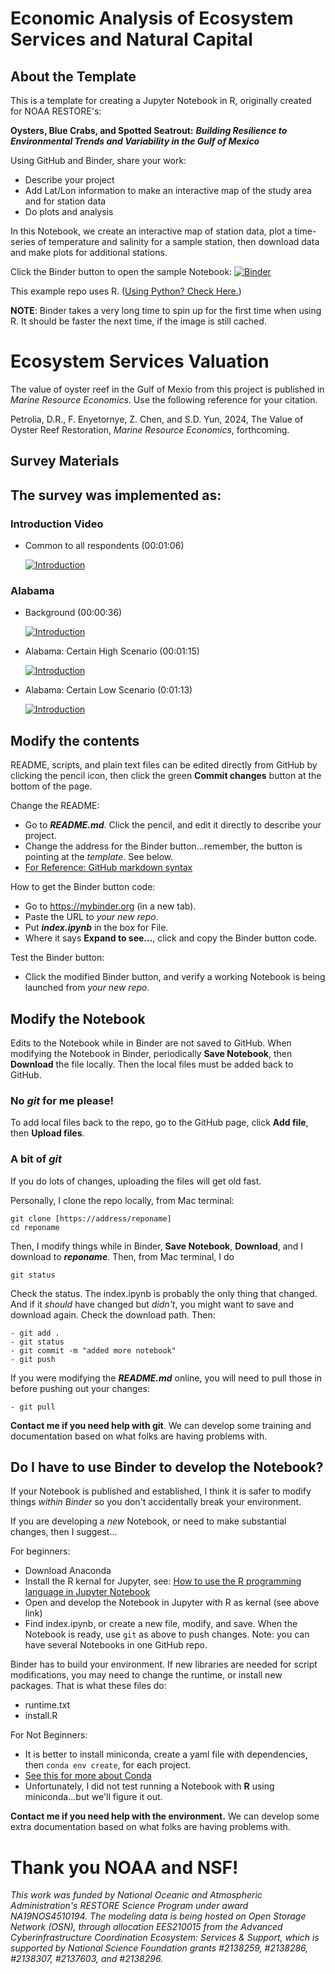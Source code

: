# Economic Analysis of Ecosystem Services and Natural Capital 

## About the Template
This is a template for creating a Jupyter Notebook in R, originally created for NOAA RESTORE's:

**Oysters, Blue Crabs, and Spotted Seatrout:** ***Building Resilience to Environmental Trends and Variability in the Gulf of Mexico***

Using GitHub and Binder, share your work:
- Describe your project
- Add Lat/Lon information to make an interactive map of the study area and for station data
- Do plots and analysis

In this Notebook, we create an interactive map of station data, plot a time-series of temperature and salinity for a sample station, then download data and make plots for additional stations.

Click the Binder button to open the sample Notebook: [![Binder](https://mybinder.org/badge_logo.svg)](https://mybinder.org/v2/gh/OyBcSt/project-template-r/HEAD?labpath=index.ipynb)

This example repo uses R.  ([Using Python? Check Here.](https://github.com/OyBcSt/project-template-python))

**NOTE**: Binder takes a very long time to spin up for the first time when using R.  It should be faster the next time, if the image is still cached.

# Ecosystem Services Valuation
The value of oyster reef in the Gulf of Mexio from this project is published in *Marine Resource Economics*. Use the following reference for your citation.

Petrolia, D.R., F. Enyetornye, Z. Chen, and S.D. Yun, 2024, The Value of Oyster Reef Restoration, *Marine Resource Economics*, forthcoming.

## Survey Materials
The survey was implemented as:
- 

### Introduction Video 
- Common to all respondents (00:01:06)
  
  [![Introduction](https://img.youtube.com/vi/jTF7pNGp1eA/0.jpg)](https://www.youtube.com/watch?v=jTF7pNGp1eA)

### Alabama 
- Background (00:00:36)

  [![Introduction](https://img.youtube.com/vi/lHW2DuJXehs/0.jpg)](https://www.youtube.com/watch?v=lHW2DuJXehs)

- Alabama: Certain High Scenario (00:01:15)

  [![Introduction](https://img.youtube.com/vi/ZbcA_mN249U/0.jpg)](https://www.youtube.com/watch?v=ZbcA_mN249U&t=1s)

- Alabama: Certain Low Scenario (0:01:13)

  [![Introduction](https://img.youtube.com/vi/JWVBbBevjpU/0.jpg)](https://www.youtube.com/watch?v=JWVBbBevjpU)

## Modify the contents

README, scripts, and plain text files can be edited directly from GitHub by clicking the pencil icon, then click the green **Commit changes** button at the bottom of the page.

Change the README:
- Go to ***README.md***.  Click the pencil, and edit it directly to describe your project.
- Change the address for the Binder button...remember, the button is pointing at the *template*.  See below.
- [For Reference: GitHub markdown syntax](https://docs.github.com/en/github/writing-on-github/getting-started-with-writing-and-formatting-on-github/basic-writing-and-formatting-syntax)

How to get the Binder button code:
- Go to https://mybinder.org (in a new tab).
- Paste the URL to *your new repo*.
- Put ***index.ipynb*** in the box for File.
- Where it says **Expand to see...**, click and copy the Binder button code.

Test the Binder button:
- Click the modified Binder button, and verify a working Notebook is being launched from *your new repo*.

## Modify the Notebook

Edits to the Notebook while in Binder are not saved to GitHub.  When modifying the Notebook in Binder, periodically **Save Notebook**, then **Download** the file locally.  Then the local files must be added back to GitHub.

### No *git* for me please!
To add local files back to the repo, go to the GitHub page, click **Add file**, then **Upload files**.

### A bit of *git*
If you do lots of changes, uploading the files will get old fast. 

Personally, I clone the repo locally, from Mac terminal:
```
git clone [https://address/reponame]
cd reponame
```

Then, I modify things while in Binder, **Save Notebook**, **Download**, and I download to ***reponame***.  Then, from Mac terminal, I do
```
git status
```
Check the status.  The index.ipynb is probably the only thing that changed.  And if it *should* have changed but *didn't*, you might want to save and download again. Check the download path.  Then:
```
- git add .
- git status
- git commit -m "added more notebook"
- git push
```

If you were modifying the ***README.md*** online, you will need to pull those in before pushing out your changes:
```
- git pull
```

**Contact me if you need help with git**.  We can develop some training and documentation based on what folks are having problems with.


## Do I have to use Binder to develop the Notebook?
If your Notebook is published and established, I think it is safer to modify things *within Binder* so you don't accidentally break your environment.  

If you are developing a *new* Notebook, or need to make substantial changes, then I suggest...

For beginners:
- Download Anaconda
- Install the R kernal for Jupyter, see: [How to use the R programming language in Jupyter Notebook](https://docs.anaconda.com/free/navigator/tutorials/r-lang/)
- Open and develop the Notebook in Jupyter with R as kernal (see above link)
- Find index.ipynb, or create a new file, modify, and save.
When the Notebook is ready, use `git` as above to push changes.  Note: you can have several Notebooks in one GitHub repo.  


Binder has to build your environment.  If new libraries are needed for script modifications, you may need to change the runtime, or install new packages.  That is what these files do:
- runtime.txt
- install.R

For Not Beginners:
- It is better to install miniconda, create a yaml file with dependencies, then `conda env create`, for each project.  
- [See this for more about Conda](https://hpc.ncsu.edu/Software/Apps.php?app=Conda)
- Unfortunately, I did not test running a Notebook with **R** using miniconda...but we'll figure it out.

**Contact me if you need help with the environment.** We can develop some extra documentation based on what folks are having problems with.


# Thank you NOAA and NSF!
*This work was funded by National Oceanic and Atmospheric Administration's RESTORE Science Program under award NA19NOS4510194. The modeling data is being hosted on Open Storage Network (OSN), through allocation EES210015 from the Advanced Cyberinfrastructure Coordination Ecosystem: Services & Support, which is supported by National Science Foundation grants #2138259, #2138286, #2138307, #2137603, and #2138296.*

